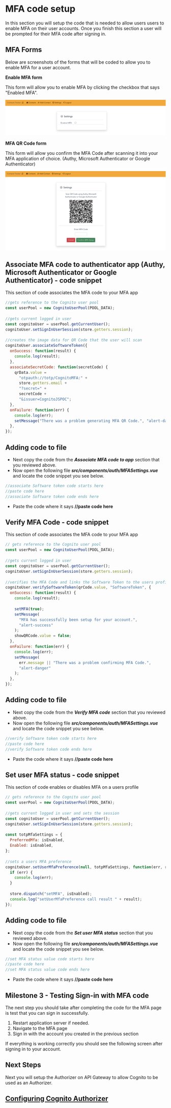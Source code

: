 # MFA code setup

In this section you will setup the code that is needed to allow users users to enable MFA on their user accounts.
Once you finish this section a user will be prompted for their MFA code after signing in.

## MFA Forms

Below are screenshots of the forms that will be coded to allow you to enable MFA for a user account.

**Enable MFA form**

This form will allow you to enable MFA by clicking the checkbox that says "Enabled MFA".

![npm run](../docs/images/mfa-setting-1.png)

**MFA QR Code form**

This form will allow you confirm the MFA Code after scanning it into your MFA application of choice. (Authy, Microsoft Authenticator or Google Authenticator)

![npm run](../docs/images/mfa-setting-2.png)

## Associate MFA code to authenticator app (Authy, Microsoft Authenticator or Google Authenticator) - code snippet

This section of code associates the MFA code to your MFA app

```js
//gets reference to the Cognito user pool
const userPool = new CognitoUserPool(POOL_DATA);

//gets current logged in user
const cognitoUser = userPool.getCurrentUser();
cognitoUser.setSignInUserSession(store.getters.session);

//creates the image data for QR Code that the user will scan
cognitoUser.associateSoftwareToken({
  onSuccess: function(result) {
    console.log(result);
  },
  associateSecretCode: function(secretCode) {
    qrData.value =
      "otpauth://totp/CognitoMFA:" +
      store.getters.email +
      "?secret=" +
      secretCode +
      "&issuer=CognitoJSPOC";
  },
  onFailure: function(err) {
    console.log(err);
    setMessage("There was a problem generating MFA QR Code.", "alert-danger");
  },
});
```

## Adding code to file

- Next copy the code from the **_Associate MFA code to app_** section that you reviewed above.
- Now open the following file **_src/components/auth/MFASettings.vue_** and locate the code snippet you see below.

```js
//associate Software token code starts here
//paste code here
//associate Software token code ends here
```

- Paste the code where it says **//paste code here**

## Verify MFA Code - code snippet

This section of code associates the MFA code to your MFA app

```js
// gets reference to the Cognito user pool
const userPool = new CognitoUserPool(POOL_DATA);

//gets current logged in user
const cognitoUser = userPool.getCurrentUser();
cognitoUser.setSignInUserSession(store.getters.session);

//verifies the MFA Code and links the Software Token to the users profile
cognitoUser.verifySoftwareToken(qrCode.value, "SoftwareToken", {
  onSuccess: function(result) {
    console.log(result);

    setMFA(true);
    setMessage(
      "MFA has successfully been setup for your account.",
      "alert-success"
    );
    showQRCode.value = false;
  },
  onFailure: function(err) {
    console.log(err);
    setMessage(
      err.message || "There was a problem confirming MFA Code.",
      "alert-danger"
    );
  },
});
```

## Adding code to file

- Next copy the code from the **_Verify MFA code_** section that you reviewed above.
- Now open the following file **_src/components/auth/MFASettings.vue_** and locate the code snippet you see below.

```js
//verify Software token code starts here
//paste code here
//verify Software token code ends here
```

- Paste the code where it says **//paste code here**

## Set user MFA status - code snippet

This section of code enables or disables MFA on a users profile

```js
// gets reference to the Cognito user pool
const userPool = new CognitoUserPool(POOL_DATA);

//gets current logged in user and sets the session
const cognitoUser = userPool.getCurrentUser();
cognitoUser.setSignInUserSession(store.getters.session);

const totpMfaSettings = {
  PreferredMfa: isEnabled,
  Enabled: isEnabled,
};

//sets a users MFA preference
cognitoUser.setUserMfaPreference(null, totpMfaSettings, function(err, result) {
  if (err) {
    console.log(err);
  }

  store.dispatch("setMFA", isEnabled);
  console.log("setUserMfaPreference call result " + result);
});
```

## Adding code to file

- Next copy the code from the **_Set user MFA status_** section that you reviewed above.
- Now open the following file **_src/components/auth/MFASettings.vue_** and locate the code snippet you see below.

```js
//set MFA status value code starts here
//paste code here
//set MFA status value code ends here
```

- Paste the code where it says **//paste code here**

## Milestone 3 - Testing Sign-in with MFA code

The next step you should take after completing the code for the MFA page is test that you can sign in successfully.

<ol>
<li>Restart application server if needed.</li>
<li>Navigate to the MFA page</li>
<li>Sign in with the account you created in the previous section</li>
</ol>

If everything is working correctly you should see the following screen after signing in to your account.

## Next Steps

Next you will setup the Authorizer on API Gateway to allow Cognito to be used as an Authorizer.

## [Configuring Cognito Authorizer](CognitoAuthorizer.md)

